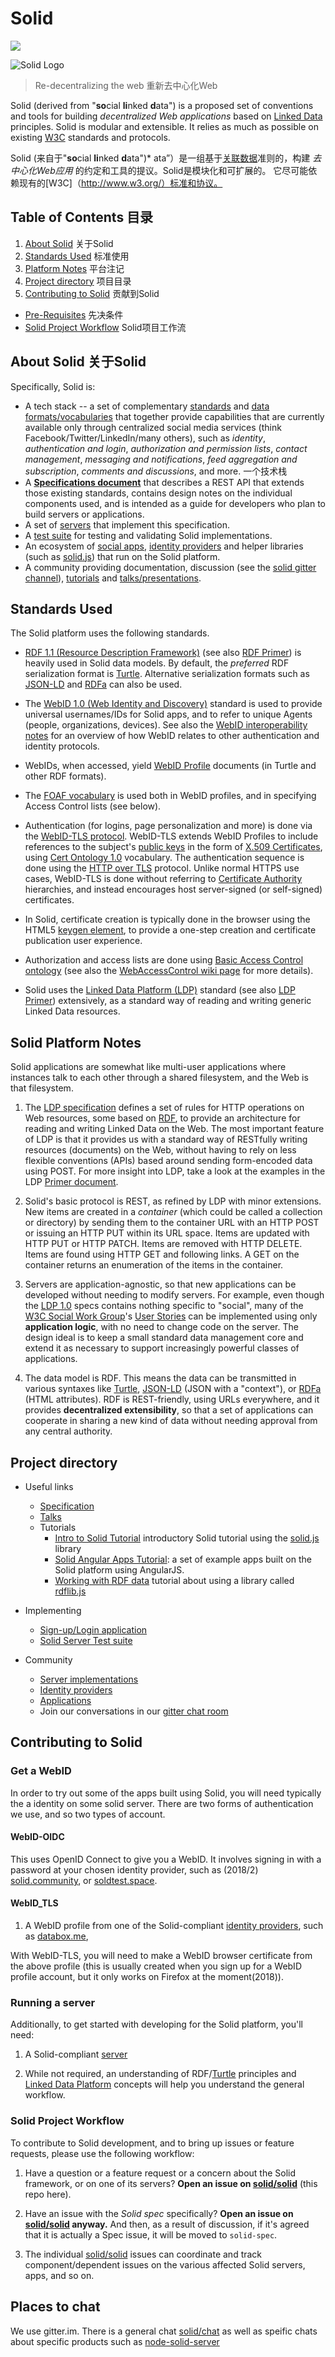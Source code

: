 # Solid

[![](https://img.shields.io/badge/project-Solid-7C4DFF.svg?style=flat-square)](https://github.com/solid/solid)

![Solid Logo](https://avatars3.githubusercontent.com/u/14262490?v=3&s=200)

> Re-decentralizing the web 重新去中心化Web

Solid (derived from "**so**cial **li**nked **d**ata") is a proposed set of
conventions and tools for building *decentralized Web applications* based on
[Linked Data](http://www.w3.org/DesignIssues/LinkedData.html) principles. Solid
is modular and extensible. It relies as much as possible on existing
[W3C](http://www.w3.org/) standards and protocols.

Solid (来自于"**so**cial **li**nked **d**ata")* ata”）是一组基于[关联数据](http://www.w3.org/DesignIssues/LinkedData.html)准则的，构建 *去中心化Web应用* 的约定和工具的提议。Solid是模块化和可扩展的。 它尽可能依赖现有的[W3C]（http://www.w3.org/）标准和协议。

## Table of Contents 目录

1. [About Solid](#about-solid) 关于Solid
2. [Standards Used](#standards-used) 标准使用
3. [Platform Notes](#platform-notes) 平台注记
4. [Project directory](#project-directory) 项目目录
5. [Contributing to Solid](#contributing-to-solid) 贡献到Solid
  * [Pre-Requisites](#pre-requisites) 先决条件
  * [Solid Project Workflow](#solid-project-workflow) Solid项目工作流

## About Solid 关于Solid

Specifically, Solid is:

* A tech stack -- a set of complementary
  [standards](https://github.com/solid/solid-spec#standards-used) and
  [data formats/vocabularies](https://github.com/solid/vocab) that together
  provide capabilities that are currently available only through centralized
  social media services (think Facebook/Twitter/LinkedIn/many others), such as
  *identity*, *authentication and login*, *authorization and permission lists*,
  *contact management*, *messaging and notifications*, *feed aggregation and
  subscription*, *comments and discussions*, and more.
   一个技术栈 
* A **[Specifications document](https://github.com/solid/solid-spec)**
  that describes a REST API that extends those existing
  standards, contains design notes on the individual components used, and is
  intended as a guide for developers who plan to build servers or applications.
* A set of [servers](https://github.com/solid/solid-platform#servers) that
  implement this specification.
* A [test suite](https://github.com/solid/solid-tests) for testing and validating
  Solid implementations.
* An ecosystem of [social apps](https://github.com/solid/solid-apps),
  [identity providers](https://github.com/solid/solid-idp-list) and helper
  libraries (such as [solid.js](https://github.com/solid/solid.js)) that run on
  the Solid platform.
* A community providing documentation, discussion (see the
  [solid gitter channel](https://gitter.im/solid/chat)),
  [tutorials](https://github.com/solid/solid#tutorials) and
  [talks/presentations](https://github.com/solid/talks).

## Standards Used

The Solid platform uses the following standards.

* [RDF 1.1 (Resource Description Framework)](http://www.w3.org/RDF/)
  (see also [RDF Primer](http://www.w3.org/TR/rdf11-concepts/)) is heavily
  used in Solid data models. By default, the *preferred* RDF serialization
  format is [Turtle](http://www.w3.org/TR/turtle/). Alternative serialization
  formats such as [JSON-LD](http://www.w3.org/TR/json-ld/) and
  [RDFa](http://www.w3.org/TR/rdfa-primer/) can also be used.

* The [WebID 1.0 (Web Identity and
  Discovery)](http://www.w3.org/2005/Incubator/webid/spec/identity/)
  standard is used to provide universal usernames/IDs for Solid apps, and to
  refer to unique Agents (people, organizations, devices). See also the
  [WebID interoperability notes](http://www.w3.org/2005/Incubator/webid/wiki/Identity_Interoperability)
  for an overview of how WebID relates to other authentication and identity
  protocols.

* WebIDs, when accessed, yield
  [WebID Profile](http://www.w3.org/2005/Incubator/webid/spec/identity/#dfn-webid_profile)
  documents (in Turtle and other RDF formats).

* The [FOAF vocabulary](http://xmlns.com/foaf/0.1/) is used both in WebID
  profiles, and in specifying Access Control lists (see below).

* Authentication (for logins, page personalization and more) is done via the
  [WebID-TLS protocol](http://www.w3.org/2005/Incubator/webid/spec/tls/).
  WebID-TLS extends WebID Profiles to include references to the subject's
  [public keys](https://en.wikipedia.org/wiki/Public-key_cryptography) in
  the form of [X.509 Certificates](https://en.wikipedia.org/wiki/X.509), using
  [Cert Ontology 1.0](http://www.w3.org/ns/auth/cert) vocabulary.
  The authentication sequence is done using the
  [HTTP over TLS](https://tools.ietf.org/html/rfc2818) protocol. Unlike normal
  HTTPS use cases, WebID-TLS is done without referring to
  [Certificate Authority](https://en.wikipedia.org/wiki/Certificate_authority)
  hierarchies, and instead encourages host server-signed (or self-signed)
  certificates.

* In Solid, certificate creation is typically done in the browser using the
  HTML5 [keygen
  element](http://www.w3.org/TR/html5/forms.html#the-keygen-element),
  to provide a one-step creation and certificate publication user experience.

* Authorization and access lists are done using
  [Basic Access Control ontology](http://www.w3.org/ns/auth/acl) (see also the
  [WebAccessControl wiki page](http://www.w3.org/wiki/WebAccessControl) for
  more details).

* Solid uses the [Linked Data Platform (LDP)](http://www.w3.org/TR/ldp/)
  standard (see also [LDP Primer](http://www.w3.org/TR/ldp-primer/))
  extensively, as a standard way of reading and writing generic Linked Data
  resources.

## Solid Platform Notes

Solid applications are somewhat like multi-user applications where instances talk
to each other through a shared filesystem, and the Web is that filesystem.

1. The [LDP specification](http://www.w3.org/TR/ldp/) defines a set of rules for
  HTTP operations on Web resources, some based on [RDF](http://www.w3.org/RDF/),
  to provide an architecture for reading and writing Linked Data on the Web. The
  most important feature of LDP is that it provides us with a standard way of
  RESTfully writing resources (documents) on the Web, without having to rely on
  less flexible conventions (APIs) based around sending form-encoded data using
  POST. For more insight into LDP, take a look at the examples in the LDP
  [Primer document](http://www.w3.org/TR/ldp-primer/).

2. Solid's basic protocol is REST, as refined by LDP with minor extensions. New
  items are created in a *container* (which could be called a collection or
  directory) by sending them to the container URL with an HTTP POST or issuing
  an HTTP PUT within its URL space. Items are updated with HTTP PUT or HTTP
  PATCH. Items are removed with HTTP DELETE. Items are found using HTTP GET and
  following links. A GET on the container returns an enumeration of the items in
  the container.

3. Servers are application-agnostic, so that new applications can be developed
  without needing to modify servers. For example, even though the [LDP
  1.0](http://www.w3.org/TR/ldp/) specs contains nothing specific to
  "social", many of the [W3C Social Work Group](http://www.w3.org/Social/WG)'s
  [User Stories](http://www.w3.org/wiki/Socialwg/Social_syntax/User_Stories) can
  be implemented using only **application logic**, with no need to change code on
  the server. The design ideal is to keep a small standard data management core
  and extend it as necessary to support increasingly powerful classes of
  applications.

4. The data model is RDF. This means the data can be transmitted in various
  syntaxes like [Turtle](http://www.w3.org/TR/turtle/),
  [JSON-LD](http://www.w3.org/TR/json-ld/) (JSON with a "context"), or
  [RDFa](http://www.w3.org/TR/rdfa-primer/) (HTML attributes). RDF is
  REST-friendly, using URLs everywhere, and it provides **decentralized
  extensibility**, so that a set of applications can cooperate in sharing a new
  kind of data without needing approval from any central authority.

## Project directory

- Useful links
  - [Specification](https://github.com/solid/solid-spec)
  - [Talks](https://github.com/solid/talks)
  - Tutorials
    - [Intro to Solid Tutorial](https://github.com/solid/solid-tutorial-intro)
      introductory Solid tutorial using the
      [solid.js](https://github.com/solid/solid.js) library
    - [Solid Angular Apps Tutorial](https://github.com/solid/solid-tutorial-angular):
      a set of example apps built on the Solid platform using AngularJS.
    - [Working with RDF data](https://github.com/solid/solid-tutorial-rdflib.js) tutorial about using a library called [rdflib.js](https://github.com/linkeddata/rdflib.js)

- Implementing
  - [Sign-up/Login application](https://github.com/solid/solid-signup)
  - [Solid Server Test suite](https://github.com/solid/solid-tests)

- Community
  - [Server implementations](https://github.com/solid/solid-platform)
  - [Identity providers](https://github.com/solid/solid-idps)
  - [Applications](https://github.com/solid/solid-apps)
  - Join our conversations in our [gitter chat room](https://gitter.im/solid/chat)

## Contributing to Solid


### Get a WebID

In order to try out some of the apps built using Solid, you will need typically the
a identity on some solid server. There are two forms of authentication we use, and so two types of account.

#### WebID-OIDC

This uses OpenID Connect to give you a WebID. It involves signing in with a password at your chosen
identity provider, such as (2018/2)  [solid.community](https://solid.community/),
  or [soldtest.space](https://solidtest.space/). 

#### WebID_TLS

1. A WebID profile from one of the Solid-compliant
  [identity providers](https://solid.github.io/solid-idps/), such as
  [databox.me](https://databox.me/),  

With WebID-TLS, you will need to make a WebID browser certificate from the above profile (this is usually created
when you sign up for a WebID profile account, but it only works on Firefox at the moment(2018)).

### Running a server

Additionally, to get started with developing for the Solid platform, you'll
need:

1. A Solid-compliant [server](https://github.com/solid/solid-platform#servers)

2. While not required, an understanding of
  RDF/[Turtle](http://www.w3.org/TR/turtle/) principles and
  [Linked Data Platform](http://www.w3.org/TR/ldp-primer/) concepts will help
  you understand the general workflow.

### Solid Project Workflow

To contribute to Solid development, and to bring up issues or feature requests,
please use the following workflow:

1. Have a question or a feature request or a concern about the Solid framework,
  or on one of its servers? **Open an issue on
  [solid/solid](https://github.com/solid/solid)** (this repo here).

2. Have an issue with the *Solid spec* specifically? **Open an issue on
  [solid/solid](https://github.com/solid/solid) anyway.** And then, as a result of
  discussion, if it's agreed that it is actually a Spec issue, it will be moved
  to `solid-spec`.

3. The individual [solid/solid](https://github.com/solid) issues can coordinate
  and track component/dependent issues on the various affected Solid servers,
  apps, and so on.
  
 ## Places to chat
 
We use gitter.im. There is a general chat [solid/chat](https://gitter.im/solid/chat) as well as speific chats about specific products such as [node-solid-server](https://gitter.im/solid/node-solid-server)
 
 
